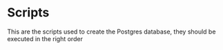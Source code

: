# Scripts
This are the scripts used to create the Postgres database, they
should be executed in the right order